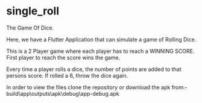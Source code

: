 # single_roll

The Game Of Dice.

Here, we have a Flutter Application that can simulate a game of Rolling Dice.

This is a 2 Player game where each player has to reach a WINNING SCORE. First player to reach the score wins the game.

Every time a player rolls a dice, the number of points are added to that persons score.
If rolled a 6, throw the dice again.


In order to view the files clone the repository or download the apk from:-
build\app\outputs\apk\debug\app-debug.apk